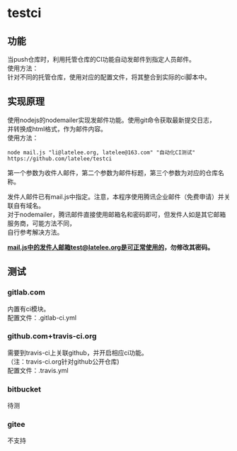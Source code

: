# testci

## 功能
当push仓库时，利用托管仓库的CI功能自动发邮件到指定人员邮件。  
使用方法：  
针对不同的托管仓库，使用对应的配置文件，将其整合到实际的ci脚本中。

## 实现原理
使用nodejs的nodemailer实现发邮件功能。使用git命令获取最新提交日志，  
并转换成html格式，作为邮件内容。  
使用方法：
```
node mail.js "li@latelee.org, latelee@163.com" "自动化CI测试" https://github.com/latelee/testci
```
第一个参数为收件人邮件，第二个参数为邮件标题，第三个参数为对应的仓库名称。  

发件人邮件已有mail.js中指定。注意，本程序使用腾讯企业邮件（免费申请）并关联自有域名。  
对于nodemailer，腾讯邮件直接使用邮箱名和密码即可，但发件人如是其它邮箱服务商，可能方法不同，  
自行参考解决方法。

**mail.js中的发件人邮箱test@latelee.org是可正常使用的，勿修改其密码。**  

## 测试
### gitlab.com
内置有ci模块。  
配置文件：.gitlab-ci.yml

### github.com+travis-ci.org
需要到travis-ci上关联github，并开启相应ci功能。  
（注：travis-ci.org针对github公开仓库)  
配置文件：.travis.yml

### bitbucket
待测

### gitee
不支持